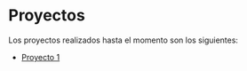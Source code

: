 # Proyectos

Los proyectos realizados hasta el momento son los siguientes:
- [Proyecto 1](./proyecto_1)
